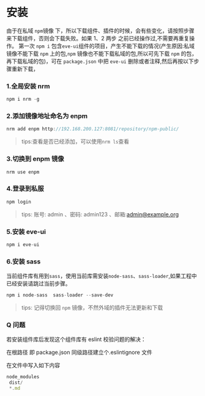 # 安装

由于在私域 `npm`镜像 下，所以下载组件、插件的时候，会有些变化，请按照步骤来下载组件，否则会下载失败。如果 1、2 两步 之前已经操作过,不需要再重复操作。
第一次 `npm i` 包含`eve-ui`组件的项目，产生不能下载的情况(产生原因:私域镜像不能下载 `npm` 上的包,`npm` 镜像也不能下载私域的包,所以可先下载 `npm` 的包，再下载私域的包)，可在 `package.json` 中把 `eve-ui` 删除或者注释,然后再按以下步骤重新下载，

### 1.全局安装 nrm

```js
npm i nrm -g
```

### 2.添加镜像地址命名为 enpm

```js
nrm add enpm http://192.168.200.127:8081/repository/npm-public/
```

> tips:查看是否已经添加，可以使用`nrm ls`查看

###  3.切换到 enpm 镜像

```js
nrm use enpm
```

###  4.登录到私服

```js
npm login
```

> tips: 账号: admin 、密码: admin123 、邮箱:admin@example.org

###  5.安装 eve-ui

```js
npm i eve-ui
```

###  6.安装 sass
当前组件库有用到`sass`，使用当前库需安装`node-sass`、`sass-loader`,如果工程中已经安装请跳过当前步骤。
```js
npm i node-sass  sass-loader --save-dev
```

> tips: 记得切换回 `npm` 镜像，不然外域的插件无法更新和下载

### Q 问题

若安装组件库后发现这个组件库有 eslint 校验问题的解决：

在根路径 即 package.json 同级路径建立个.eslintignore 文件

在文件中写入如下内容

```js
node_modules
 dist/
 *.md
```

